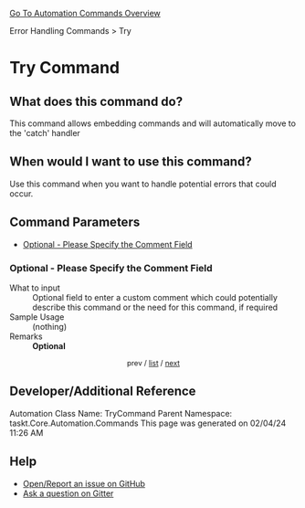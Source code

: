 <!--TITLE: Try Command -->
<!-- SUBTITLE: a command in the Error Handling Commands group. -->
[Go To Automation Commands Overview](/automation-commands.md)


Error Handling Commands &gt; Try


# Try Command


## What does this command do?
This command allows embedding commands and will automatically move to the 'catch' handler


## When would I want to use this command?
Use this command when you want to handle potential errors that could occur.


<a id="param_list"></a>
## Command Parameters
- [Optional - Please Specify the Comment Field](#param_0)


<a id="param_0"></a>
### Optional - Please Specify the Comment Field


<dl>
<dt>What to input</dt><dd>Optional field to enter a custom comment which could potentially describe this command or the need for this command, if required</dd>
<dt>Sample Usage</dt><dd>(nothing)</dd>
<dt>Remarks</dt><dd><strong>Optional</strong><br></dd>
</dl>




<div style="font-size: 90%; text-align: center">


prev / [list](#param_list) / [next](#param_1)


</div>


## Developer/Additional Reference
Automation Class Name: TryCommand
Parent Namespace: taskt.Core.Automation.Commands
This page was generated on 02/04/24 11:26 AM


## Help
- [Open/Report an issue on GitHub](https://github.com/rcktrncn/taskt/issues/new)
- [Ask a question on Gitter](https://gitter.im/taskt-rpa/Lobby)
